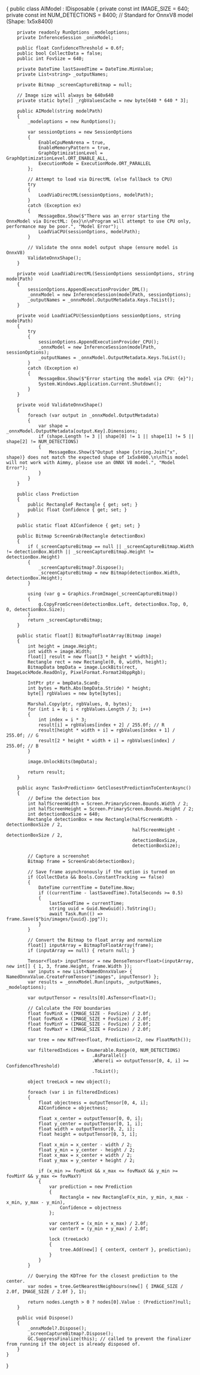 
{
    public class AIModel : IDisposable
    {
        private const int IMAGE_SIZE = 640;
        private const int NUM_DETECTIONS = 8400; // Standard for OnnxV8 model (Shape: 1x5x8400)

        private readonly RunOptions _modeloptions;
        private InferenceSession _onnxModel;

        public float ConfidenceThreshold = 0.6f;
        public bool CollectData = false;
        public int FovSize = 640;

        private DateTime lastSavedTime = DateTime.MinValue;
        private List<string> _outputNames;

        private Bitmap _screenCaptureBitmap = null;

        // Image size will always be 640x640
        private static byte[] _rgbValuesCache = new byte[640 * 640 * 3];

        public AIModel(string modelPath)
        {
            _modeloptions = new RunOptions();

            var sessionOptions = new SessionOptions
            {
                EnableCpuMemArena = true,
                EnableMemoryPattern = true,
                GraphOptimizationLevel = GraphOptimizationLevel.ORT_ENABLE_ALL,
                ExecutionMode = ExecutionMode.ORT_PARALLEL
            };

            // Attempt to load via DirectML (else fallback to CPU)
            try
            {
                LoadViaDirectML(sessionOptions, modelPath);
            }
            catch (Exception ex)
            {
                MessageBox.Show($"There was an error starting the OnnxModel via DirectML: {ex}\n\nProgram will attempt to use CPU only, performance may be poor.", "Model Error");
                LoadViaCPU(sessionOptions, modelPath);
            }

            // Validate the onnx model output shape (ensure model is OnnxV8)
            ValidateOnnxShape();
        }

        private void LoadViaDirectML(SessionOptions sessionOptions, string modelPath)
        {
            sessionOptions.AppendExecutionProvider_DML();
            _onnxModel = new InferenceSession(modelPath, sessionOptions);
            _outputNames = _onnxModel.OutputMetadata.Keys.ToList();
        }

        private void LoadViaCPU(SessionOptions sessionOptions, string modelPath)
        {
            try
            {
                sessionOptions.AppendExecutionProvider_CPU();
                _onnxModel = new InferenceSession(modelPath, sessionOptions);
                _outputNames = _onnxModel.OutputMetadata.Keys.ToList();
            }
            catch (Exception e)
            {
                MessageBox.Show($"Error starting the model via CPU: {e}");
                System.Windows.Application.Current.Shutdown();
            }
        }

        private void ValidateOnnxShape()
        {
            foreach (var output in _onnxModel.OutputMetadata)
            {
                var shape = _onnxModel.OutputMetadata[output.Key].Dimensions;
                if (shape.Length != 3 || shape[0] != 1 || shape[1] != 5 || shape[2] != NUM_DETECTIONS)
                {
                    MessageBox.Show($"Output shape {string.Join("x", shape)} does not match the expected shape of 1x5x8400.\n\nThis model will not work with Aimmy, please use an ONNX V8 model.", "Model Error");
                }
            }
        }

        public class Prediction
        {
            public RectangleF Rectangle { get; set; }
            public float Confidence { get; set; }
        }

        public static float AIConfidence { get; set; }

        public Bitmap ScreenGrab(Rectangle detectionBox)
        {
            if (_screenCaptureBitmap == null || _screenCaptureBitmap.Width != detectionBox.Width || _screenCaptureBitmap.Height != detectionBox.Height)
            {
                _screenCaptureBitmap?.Dispose();
                _screenCaptureBitmap = new Bitmap(detectionBox.Width, detectionBox.Height);
            }

            using (var g = Graphics.FromImage(_screenCaptureBitmap))
            {
                g.CopyFromScreen(detectionBox.Left, detectionBox.Top, 0, 0, detectionBox.Size);
            }
            return _screenCaptureBitmap;
        }

        public static float[] BitmapToFloatArray(Bitmap image)
        {
            int height = image.Height;
            int width = image.Width;
            float[] result = new float[3 * height * width];
            Rectangle rect = new Rectangle(0, 0, width, height);
            BitmapData bmpData = image.LockBits(rect, ImageLockMode.ReadOnly, PixelFormat.Format24bppRgb);

            IntPtr ptr = bmpData.Scan0;
            int bytes = Math.Abs(bmpData.Stride) * height;
            byte[] rgbValues = new byte[bytes];

            Marshal.Copy(ptr, rgbValues, 0, bytes);
            for (int i = 0; i < rgbValues.Length / 3; i++)
            {
                int index = i * 3;
                result[i] = rgbValues[index + 2] / 255.0f; // R
                result[height * width + i] = rgbValues[index + 1] / 255.0f; // G
                result[2 * height * width + i] = rgbValues[index] / 255.0f; // B
            }

            image.UnlockBits(bmpData);

            return result;
        }

        public async Task<Prediction> GetClosestPredictionToCenterAsync()
        {
            // Define the detection box
            int halfScreenWidth = Screen.PrimaryScreen.Bounds.Width / 2;
            int halfScreenHeight = Screen.PrimaryScreen.Bounds.Height / 2;
            int detectionBoxSize = 640;
            Rectangle detectionBox = new Rectangle(halfScreenWidth - detectionBoxSize / 2,
                                                   halfScreenHeight - detectionBoxSize / 2,
                                                   detectionBoxSize,
                                                   detectionBoxSize);

            // Capture a screenshot
            Bitmap frame = ScreenGrab(detectionBox);

            // Save frame asynchronously if the option is turned on
            if (CollectData && Bools.ConstantTracking == false)
            {
                DateTime currentTime = DateTime.Now;
                if ((currentTime - lastSavedTime).TotalSeconds >= 0.5)
                {
                    lastSavedTime = currentTime;
                    string uuid = Guid.NewGuid().ToString();
                    await Task.Run(() => frame.Save($"bin/images/{uuid}.jpg"));
                }
            }

            // Convert the Bitmap to float array and normalize
            float[] inputArray = BitmapToFloatArray(frame);
            if (inputArray == null) { return null; }

            Tensor<float> inputTensor = new DenseTensor<float>(inputArray, new int[] { 1, 3, frame.Height, frame.Width });
            var inputs = new List<NamedOnnxValue> { NamedOnnxValue.CreateFromTensor("images", inputTensor) };
            var results = _onnxModel.Run(inputs, _outputNames, _modeloptions);

            var outputTensor = results[0].AsTensor<float>();

            // Calculate the FOV boundaries
            float fovMinX = (IMAGE_SIZE - FovSize) / 2.0f;
            float fovMaxX = (IMAGE_SIZE + FovSize) / 2.0f;
            float fovMinY = (IMAGE_SIZE - FovSize) / 2.0f;
            float fovMaxY = (IMAGE_SIZE + FovSize) / 2.0f;

            var tree = new KdTree<float, Prediction>(2, new FloatMath());

            var filteredIndices = Enumerable.Range(0, NUM_DETECTIONS)
                                    .AsParallel()
                                    .Where(i => outputTensor[0, 4, i] >= ConfidenceThreshold)
                                    .ToList();

            object treeLock = new object();

            foreach (var i in filteredIndices)
            {
                float objectness = outputTensor[0, 4, i];
                AIConfidence = objectness;

                float x_center = outputTensor[0, 0, i];
                float y_center = outputTensor[0, 1, i];
                float width = outputTensor[0, 2, i];
                float height = outputTensor[0, 3, i];

                float x_min = x_center - width / 2;
                float y_min = y_center - height / 2;
                float x_max = x_center + width / 2;
                float y_max = y_center + height / 2;

                if (x_min >= fovMinX && x_max <= fovMaxX && y_min >= fovMinY && y_max <= fovMaxY)
                {
                    var prediction = new Prediction
                    {
                        Rectangle = new RectangleF(x_min, y_min, x_max - x_min, y_max - y_min),
                        Confidence = objectness
                    };

                    var centerX = (x_min + x_max) / 2.0f;
                    var centerY = (y_min + y_max) / 2.0f;

                    lock (treeLock)
                    {
                        tree.Add(new[] { centerX, centerY }, prediction);
                    }
                }
            }

            // Querying the KDTree for the closest prediction to the center.
            var nodes = tree.GetNearestNeighbours(new[] { IMAGE_SIZE / 2.0f, IMAGE_SIZE / 2.0f }, 1);

            return nodes.Length > 0 ? nodes[0].Value : (Prediction?)null;
        }

        public void Dispose()
        {
            _onnxModel?.Dispose();
            _screenCaptureBitmap?.Dispose();
            GC.SuppressFinalize(this); // called to prevent the finalizer from running if the object is already disposed of.
        }
    }
}
 
